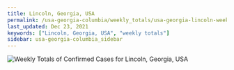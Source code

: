 ```yaml
---
title: Lincoln, Georgia, USA
permalink: /usa-georgia-columbia/weekly_totals/usa-georgia-lincoln-weekly_totals.html
last_updated: Dec 23, 2021
keywords: ["Lincoln, Georgia, USA", "weekly totals"]
sidebar: usa-georgia-columbia_sidebar
---
```


![Weekly Totals of Confirmed Cases for Lincoln, Georgia, USA](/covid_tracker/images/graphs/usa-georgia-lincoln-weekly_totals_graph.png)
